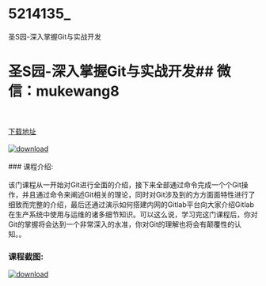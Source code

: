 # 5214135_
圣S园-深入掌握Git与实战开发
# 圣S园-深入掌握Git与实战开发## 微信：mukewang8
<br/></br>[下载地址](http://www.36tz.cn/article/5214135 "下载地址")
<br/></br>[![download](http://36tz.cn/muke_img/2020_06_1-121.png "下载地址")](http://www.36tz.cn/article/5214135 "下载地址")
<br/></br>### 课程介绍:<br/></br>该门课程从一开始对Git进行全面的介绍，接下来全部通过命令完成一个个Git操作，并且通过命令来阐述Git相关的理论，同时对Git涉及到的方方面面特性进行了细致而完整的介绍，最后还通过演示如何搭建内网的Gitlab平台向大家介绍Gitlab在生产系统中使用与运维的诸多细节知识。可以这么说，学习完这门课程后，你对Git的掌握将会达到一个非常深入的水准，你对Git的理解也将会有颠覆性的认知。。

### 课程截图:
[![download](http://36tz.cn/muke_img/2020_06_2-135.png "下载地址")](http://www.36tz.cn/article/5214135 "下载地址")
